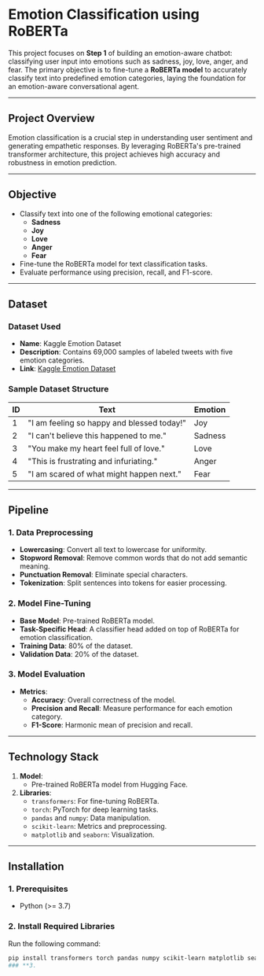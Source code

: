 # Emotion Classification using RoBERTa

This project focuses on **Step 1** of building an emotion-aware chatbot: classifying user input into emotions such as sadness, joy, love, anger, and fear. The primary objective is to fine-tune a **RoBERTa model** to accurately classify text into predefined emotion categories, laying the foundation for an emotion-aware conversational agent.

---

## **Project Overview**

Emotion classification is a crucial step in understanding user sentiment and generating empathetic responses. By leveraging RoBERTa's pre-trained transformer architecture, this project achieves high accuracy and robustness in emotion prediction.

---

## **Objective**

- Classify text into one of the following emotional categories:
  - **Sadness**
  - **Joy**
  - **Love**
  - **Anger**
  - **Fear**
- Fine-tune the RoBERTa model for text classification tasks.
- Evaluate performance using precision, recall, and F1-score.

---

## **Dataset**

### **Dataset Used**
- **Name**: Kaggle Emotion Dataset
- **Description**: Contains 69,000 samples of labeled tweets with five emotion categories.
- **Link**: [Kaggle Emotion Dataset](https://www.kaggle.com/code/abdmental01/emotions-analysis-gru-94/notebook#About-the-Dataset)

### **Sample Dataset Structure**
| **ID** | **Text**                                      | **Emotion** |
|--------|-----------------------------------------------|-------------|
| 1      | "I am feeling so happy and blessed today!"    | Joy         |
| 2      | "I can't believe this happened to me."        | Sadness     |
| 3      | "You make my heart feel full of love."        | Love        |
| 4      | "This is frustrating and infuriating."        | Anger       |
| 5      | "I am scared of what might happen next."      | Fear        |

---

## **Pipeline**

### **1. Data Preprocessing**
- **Lowercasing**: Convert all text to lowercase for uniformity.
- **Stopword Removal**: Remove common words that do not add semantic meaning.
- **Punctuation Removal**: Eliminate special characters.
- **Tokenization**: Split sentences into tokens for easier processing.

### **2. Model Fine-Tuning**
- **Base Model**: Pre-trained RoBERTa model.
- **Task-Specific Head**: A classifier head added on top of RoBERTa for emotion classification.
- **Training Data**: 80% of the dataset.
- **Validation Data**: 20% of the dataset.

### **3. Model Evaluation**
- **Metrics**:
  - **Accuracy**: Overall correctness of the model.
  - **Precision and Recall**: Measure performance for each emotion category.
  - **F1-Score**: Harmonic mean of precision and recall.

---

## **Technology Stack**

1. **Model**:
   - Pre-trained RoBERTa model from Hugging Face.
2. **Libraries**:
   - `transformers`: For fine-tuning RoBERTa.
   - `torch`: PyTorch for deep learning tasks.
   - `pandas` and `numpy`: Data manipulation.
   - `scikit-learn`: Metrics and preprocessing.
   - `matplotlib` and `seaborn`: Visualization.

---

## **Installation**

### **1. Prerequisites**
- Python (>= 3.7)

### **2. Install Required Libraries**
Run the following command:
```bash
pip install transformers torch pandas numpy scikit-learn matplotlib seaborn```
### **3. 
